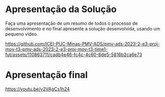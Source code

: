 # Apresentação da Solução

Faça uma apresentação de um resumo de todos o processo de desenvolvimento e no final apresente a solução desenvolvida, usando um pequeno vídeo.


https://github.com/ICEI-PUC-Minas-PMV-ADS/pmv-ads-2023-2-e3-proj-mov-t3-pmv-ads-2023-2-e3-proj-mov-t3-time1-fut/assets/110863711/cadb4e46-fc4c-4c60-8de5-5816b2ca6e73

# Apresentação final

https://youtu.be/y2VAgCs1h24
